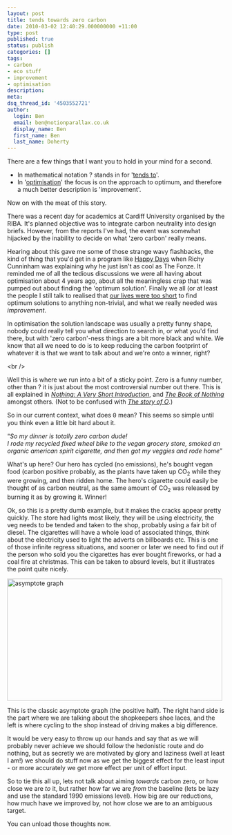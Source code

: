 ```yaml
---
layout: post
title: tends towards zero carbon
date: 2010-03-02 12:40:29.000000000 +11:00
type: post
published: true
status: publish
categories: []
tags:
- carbon
- eco stuff
- improvement
- optimisation
description:
meta:
dsq_thread_id: '4503552721'
author:
  login: Ben
  email: ben@notionparallax.co.uk
  display_name: Ben
  first_name: Ben
  last_name: Doherty
---
```

<p>There are a few things that I want you to hold in your mind for a second.</p>
<ul>
<li>In mathematical notation ? stands in for '<a href="http://en.wikipedia.org/wiki/Asymptote">tends to</a>'.</li>
<li>In '<a href="http://en.wikipedia.org/wiki/Optimization_(mathematics)">optimisation</a>' the focus is on the approach to optimum, and therefore a much better description is 'improvement'.</li>
</ul>
<p>Now on with the meat of this story.</p>
<p><!--more--></p>
<p>There was a recent day for academics at Cardiff University organised by the RIBA. It's planned objective was to integrate carbon neutrality into design briefs. However, from the reports I've had, the event was somewhat hijacked by the inability to decide on what 'zero carbon' really means.</p>
<p>Hearing about this gave me some of those strange wavy flashbacks, the kind of thing that you'd get in a program like <a href="http://en.wikipedia.org/wiki/Happy_Days">Happy Days</a> when Richy Cunninham was explaining why he just isn't as cool as The Fonze. It reminded me of all the tedious discussions we were all having about optimisation about 4 years ago, about all the meaningless crap that was pumped out about finding the 'optimum solution'. Finally we all (or at least the people I still talk to realised that <a href="http://www.google.ch/search?hl=en&amp;q=(12*10^12)/365&amp;btnG=Search&amp;meta=&amp;aq=f&amp;oq=">our lives were too short</a> to find optimum solutions to anything non-trivial, and what we really needed was<em> improvement</em>.</p>
<p>In optimisation the solution landscape was usually a pretty funny shape, nobody could really tell you what direction to search in, or what you'd find there, but with 'zero carbon'-ness things are a bit more black and white. We know that all we need to do is to keep reducing the carbon footprint of whatever it is that we want to talk about and we're onto a winner, right?</p>
<p>&lt;br /&gt;</p>
<p>Well this is where we run into a bit of a sticky point. Zero is a funny number, other than ? it is just about the most controversial number out there. This is all explained in <em><a href="http://www.amazon.co.uk/Nothing-Very-Short-Introduction-Introductions/dp/0199225869/ref=sr_1_1?ie=UTF8&amp;s=books&amp;qid=1267527783&amp;sr=1-1">Nothing: A Very Short Introduction</a></em>, and <em><a href="http://www.amazon.co.uk/Book-Nothing-John-D-Barrow/dp/0099288451/ref=sr_1_2?ie=UTF8&amp;s=books&amp;qid=1267527798&amp;sr=1-2">The Book of Nothing</a></em> amongst others. (Not to be confused with <a href="http://en.wikipedia.org/wiki/Story_of_O"><em>The story of O</em></a>.)</p>
<p>So in our current context, what does <span style="font-family: 'Consolas, Courier New', Courier, monospace;">0</span> mean? This seems so simple until you think even a little bit hard about it.</p>
<p>“<em>So my dinner is totally zero carbon dude!<br />
I rode my recycled fixed wheel bike to the vegan grocery store, smoked an organic american spirit cigarette, and then got my veggies and rode home</em>”</p>
<p>What's up here? Our hero has cycled (no emissions), he's bought vegan food (carbon positive probably, as the plants have taken up CO<sub>2</sub> while they were growing, and then ridden home. The hero's cigarette could easily be thought of as carbon neutral, as the same amount of CO<sub>2</sub> was released by burning it as by growing it. Winner!</p>
<p>Ok, so this is a pretty dumb example, but it makes the cracks appear pretty quickly. The store had lights most likely, they will be using electricity, the veg needs to be tended and taken to the shop, probably using a fair bit of diesel. The cigarettes will have a whole load of associated things, think about the electricity used to light the adverts on billboards etc. This is one of those infinite regress situations, and sooner or later we need to find out if the person who sold you the cigarettes has ever bought fireworks, or had a coal fire at christmas. This can be taken to absurd levels, but it illustrates the point quite nicely.</p>
<p><a href="http://www.designinginteractive.com/agile/asymptotic-perfection/"><img src="{{ site.baseurl }}/assets/Asymptote.png" alt="asymptote graph" width="498" height="283" /></a></p>
<p>This is the classic asymptote graph (the positive half). The right hand side is the part where we are talking about the shopkeepers shoe laces, and the left is where cycling to the shop instead of driving makes a big difference.</p>
<p>It would be very easy to throw up our hands and say that as we will probably never achieve we should follow the hedonistic route and do nothing, but as secretly we are motivated by glory and laziness (well at least I am!) we should do stuff now as we get the biggest effect for the least input - or more accurately we get more effect per unit of effort input.</p>
<p>So to tie this all up, lets not talk about aiming <em>towards</em> carbon zero, or how close we are <em>to</em> it, but rather how far we are <em>from</em> the baseline (lets be lazy and use the standard 1990 emissions level). How big are our reductions, how much have we improved by, not how close we are to an ambiguous target.</p>
<p>You can unload those thoughts now.</p>
